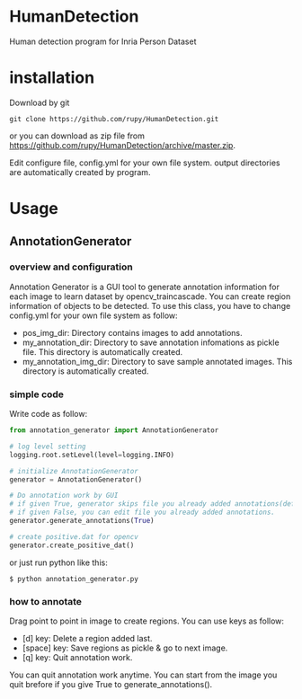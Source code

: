 # HumanDetection
Human detection program for Inria Person Dataset

# installation

Download by git

```
git clone https://github.com/rupy/HumanDetection.git
```

or you can download as zip file from https://github.com/rupy/HumanDetection/archive/master.zip.

Edit configure file, config.yml for your own file system. output directories are automatically created by program.

# Usage

## AnnotationGenerator

### overview and configuration

Annotation Generator is a GUI tool to generate annotation information for each image to learn dataset by opencv_traincascade.
You can create region information of objects to be detected. To use this class, you have to change config.yml for your own file system as follow:
- pos_img_dir: Directory contains images to add annotations.
- my_annotation_dir: Directory to save annotation infomations as pickle file. This directory is automatically created.
- my_annotation_img_dir: Directory to save sample annotated images. This directory is automatically created.

### simple code

Write code as follow:

```python
from annotation_generator import AnnotationGenerator

# log level setting
logging.root.setLevel(level=logging.INFO)

# initialize AnnotationGenerator
generator = AnnotationGenerator()

# Do annotation work by GUI
# if given True, generator skips file you already added annotations(default).
# if given False, you can edit file you already added annotations.
generator.generate_annotations(True)

# create positive.dat for opencv
generator.create_positive_dat()
```

or just run python like this:

```Shell
$ python annotation_generator.py
```
### how to annotate

Drag point to point in image to create regions. You can use keys as follow:
- [d] key: Delete a region added last.
- [space] key: Save regions as pickle & go to next image.
- [q] key: Quit annotation work.

You can quit annotation work anytime. You can start from the image you quit brefore if you give True to generate_annotations().
